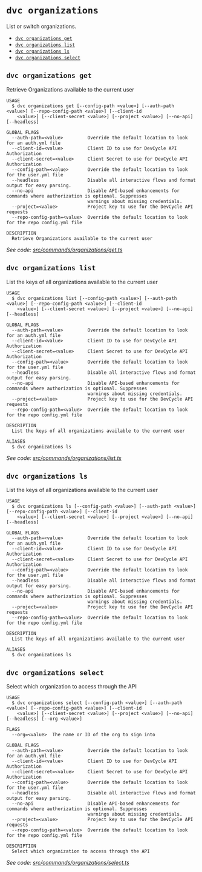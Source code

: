 `dvc organizations`
===================

List or switch organizations.

* [`dvc organizations get`](#dvc-organizations-get)
* [`dvc organizations list`](#dvc-organizations-list)
* [`dvc organizations ls`](#dvc-organizations-ls)
* [`dvc organizations select`](#dvc-organizations-select)

## `dvc organizations get`

Retrieve Organizations available to the current user

```
USAGE
  $ dvc organizations get [--config-path <value>] [--auth-path <value>] [--repo-config-path <value>] [--client-id
    <value>] [--client-secret <value>] [--project <value>] [--no-api] [--headless]

GLOBAL FLAGS
  --auth-path=<value>         Override the default location to look for an auth.yml file
  --client-id=<value>         Client ID to use for DevCycle API Authorization
  --client-secret=<value>     Client Secret to use for DevCycle API Authorization
  --config-path=<value>       Override the default location to look for the user.yml file
  --headless                  Disable all interactive flows and format output for easy parsing.
  --no-api                    Disable API-based enhancements for commands where authorization is optional. Suppresses
                              warnings about missing credentials.
  --project=<value>           Project key to use for the DevCycle API requests
  --repo-config-path=<value>  Override the default location to look for the repo config.yml file

DESCRIPTION
  Retrieve Organizations available to the current user
```

_See code: [src/commands/organizations/get.ts](https://github.com/DevCycleHQ/cli/blob/v5.14.12/src/commands/organizations/get.ts)_

## `dvc organizations list`

List the keys of all organizations available to the current user

```
USAGE
  $ dvc organizations list [--config-path <value>] [--auth-path <value>] [--repo-config-path <value>] [--client-id
    <value>] [--client-secret <value>] [--project <value>] [--no-api] [--headless]

GLOBAL FLAGS
  --auth-path=<value>         Override the default location to look for an auth.yml file
  --client-id=<value>         Client ID to use for DevCycle API Authorization
  --client-secret=<value>     Client Secret to use for DevCycle API Authorization
  --config-path=<value>       Override the default location to look for the user.yml file
  --headless                  Disable all interactive flows and format output for easy parsing.
  --no-api                    Disable API-based enhancements for commands where authorization is optional. Suppresses
                              warnings about missing credentials.
  --project=<value>           Project key to use for the DevCycle API requests
  --repo-config-path=<value>  Override the default location to look for the repo config.yml file

DESCRIPTION
  List the keys of all organizations available to the current user

ALIASES
  $ dvc organizations ls
```

_See code: [src/commands/organizations/list.ts](https://github.com/DevCycleHQ/cli/blob/v5.14.12/src/commands/organizations/list.ts)_

## `dvc organizations ls`

List the keys of all organizations available to the current user

```
USAGE
  $ dvc organizations ls [--config-path <value>] [--auth-path <value>] [--repo-config-path <value>] [--client-id
    <value>] [--client-secret <value>] [--project <value>] [--no-api] [--headless]

GLOBAL FLAGS
  --auth-path=<value>         Override the default location to look for an auth.yml file
  --client-id=<value>         Client ID to use for DevCycle API Authorization
  --client-secret=<value>     Client Secret to use for DevCycle API Authorization
  --config-path=<value>       Override the default location to look for the user.yml file
  --headless                  Disable all interactive flows and format output for easy parsing.
  --no-api                    Disable API-based enhancements for commands where authorization is optional. Suppresses
                              warnings about missing credentials.
  --project=<value>           Project key to use for the DevCycle API requests
  --repo-config-path=<value>  Override the default location to look for the repo config.yml file

DESCRIPTION
  List the keys of all organizations available to the current user

ALIASES
  $ dvc organizations ls
```

## `dvc organizations select`

Select which organization to access through the API

```
USAGE
  $ dvc organizations select [--config-path <value>] [--auth-path <value>] [--repo-config-path <value>] [--client-id
    <value>] [--client-secret <value>] [--project <value>] [--no-api] [--headless] [--org <value>]

FLAGS
  --org=<value>  The name or ID of the org to sign into

GLOBAL FLAGS
  --auth-path=<value>         Override the default location to look for an auth.yml file
  --client-id=<value>         Client ID to use for DevCycle API Authorization
  --client-secret=<value>     Client Secret to use for DevCycle API Authorization
  --config-path=<value>       Override the default location to look for the user.yml file
  --headless                  Disable all interactive flows and format output for easy parsing.
  --no-api                    Disable API-based enhancements for commands where authorization is optional. Suppresses
                              warnings about missing credentials.
  --project=<value>           Project key to use for the DevCycle API requests
  --repo-config-path=<value>  Override the default location to look for the repo config.yml file

DESCRIPTION
  Select which organization to access through the API
```

_See code: [src/commands/organizations/select.ts](https://github.com/DevCycleHQ/cli/blob/v5.14.12/src/commands/organizations/select.ts)_
